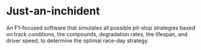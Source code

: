 # Just-an-inchident
An F1-focused software that simulates all possible pit-stop strategies based on track conditions, tire compounds, degradation rates, tire lifespan, and driver speed, to determine the optimal race-day strategy.
